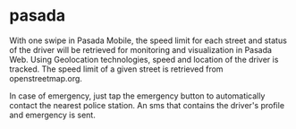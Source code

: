 # pasada

With one swipe in Pasada Mobile, the speed limit for each street and status of the driver will be retrieved for monitoring and visualization in Pasada Web. Using Geolocation technologies, speed and location of the driver is tracked. The speed limit of a given street is retrieved from openstreetmap.org.

In case of emergency, just tap the emergency button to automatically contact the nearest police station. An sms that contains the driver's profile and emergency is sent.
